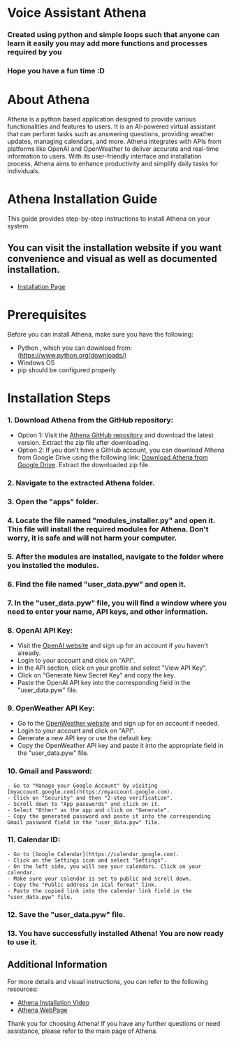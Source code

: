 # Voice Assistant Athena

### Created using python and simple loops such that anyone can learn it easily you may add more functions and processes required by you
### Hope you have a fun time :D

# About Athena
Athena is a python based application designed to provide various functionalities and features to users. It is an AI-powered virtual assistant that can perform tasks such as answering questions, providing weather updates, managing calendars, and more. Athena integrates with APIs from platforms like OpenAI and OpenWeather to deliver accurate and real-time information to users. With its user-friendly interface and installation process, Athena aims to enhance productivity and simplify daily tasks for individuals.

# Athena Installation Guide

This guide provides step-by-step instructions to install Athena on your system.
## You can visit the installation website if you want convenience and visual as well as documented installation.
 - [Installation Page](http://athena.42web.io/installation.html)

# Prerequisites

Before you can install Athena, make sure you have the following:

- Python , which you can download from:(https://www.python.org/downloads/)
- Windows OS
- pip should be configured properly

# Installation Steps



### 1. Download Athena from the GitHub repository:
   - Option 1: Visit the [Athena GitHub repository](https://github.com/Apsan1/AthenaExes) and download the latest version. Extract the zip file after downloading.
   - Option 2: If you don't have a GitHub account, you can download Athena from Google Drive using the following link: [Download Athena from Google Drive](https://drive.google.com/file/d/1Ya_CmSNqjhqB1sToeHx97QoNZ0b4mtjG/view?usp=sharing). Extract the downloaded zip file.

### 2. Navigate to the extracted Athena folder.

### 3. Open the "apps" folder.

### 4. Locate the file named "modules_installer.py" and open it. This file will install the required modules for Athena. Don't worry, it is safe and will not harm your computer.

### 5. After the modules are installed, navigate to the folder where you installed the modules.

### 6. Find the file named "user_data.pyw" and open it.

### 7. In the "user_data.pyw" file, you will find a window where you need to enter your name, API keys, and other information.

### 8. OpenAI API Key:
   - Visit the [OpenAI website](https://openai.com) and sign up for an account if you haven't already.
   - Login to your account and click on "API".
   - In the API section, click on your profile and select "View API Key".
   - Click on "Generate New Secret Key" and copy the key.
   - Paste the OpenAI API key into the corresponding field in the "user_data.pyw" file.

### 9. OpenWeather API Key:
   - Go to the [OpenWeather website](https://openweathermap.org) and sign up for an account if needed.
   - Login to your account and click on "API".
   - Generate a new API key or use the default key.
   - Copy the OpenWeather API key and paste it into the appropriate field in the "user_data.pyw" file.

### 10. Gmail and Password:
    - Go to "Manage your Google Account" by visiting [myaccount.google.com](https://myaccount.google.com).
    - Click on "Security" and then "2-step verification".
    - Scroll down to "App passwords" and click on it.
    - Select "Other" as the app and click on "Generate".
    - Copy the generated password and paste it into the corresponding Gmail password field in the "user_data.pyw" file.

### 11. Calendar ID:
    - Go to [Google Calendar](https://calendar.google.com).
    - Click on the Settings icon and select "Settings".
    - On the left side, you will see your calendars. Click on your calendar.
    - Make sure your calendar is set to public and scroll down.
    - Copy the "Public address in iCal format" link.
    - Paste the copied link into the calendar link field in the "user_data.pyw" file.

### 12. Save the "user_data.pyw" file.

### 13. You have successfully installed Athena! You are now ready to use it.

## Additional Information

For more details and visual instructions, you can refer to the following resources:

- [Athena Installation Video](https://www.youtube-nocookie.com/embed/5G3L3Q-iTCo)
- [Athena WebPage](http://athena.42web.io/index.html)

Thank you for choosing Athena! If you have any further questions or need assistance, please refer to the main page of Athena.
